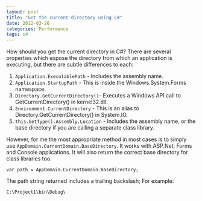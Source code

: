 ```yaml
---
layout: post
title: "Get the current directory using C#"
date: 2012-03-26
categories: Performance
tags: c#
---
```


How should you get the current directory in C#? There are several properties which expose the directory from which an application is executing, but there are subtle differences to each:

1. `Application.ExecutablePath` - Includes the assembly name.
2. `Application.StartupPath` - This is inside the Windows.System.Forms namespace.
3. `Directory.GetCurrentDirectory()`- Executes a Windows API call to GetCurrentDirectory() in kernel32.dll.
4. `Environment.CurrentDirectory` - This is an alias to Directory.GetCurrentDirectory() in System.IO.
5. `this.GetType().Assembly.Location` - Includes the assembly name, or the base directory if you are calling a separate class library.

However, for me the most appropriate method in most cases is to simply use `AppDomain.CurrentDomain.BaseDirectory`. It works with ASP.Net, Forms and Console applications. It will also return the correct base directory for class libraries too.

```
var path = AppDomain.CurrentDomain.BaseDirectory;
```

The path string returned includes a trailing backslash; For example:

```
C:\Project1\bin\Debug\
```